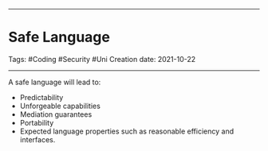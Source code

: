 -----------------------------------------------
# Safe Language
Tags:  #Coding #Security #Uni 
Creation date: 2021-10-22

-----------------------------------------------

A safe language will lead to:

- Predictability
- Unforgeable capabilities
- Mediation guarantees
- Portability
- Expected language properties such as reasonable efficiency and interfaces.
